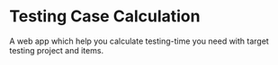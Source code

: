 # Testing Case Calculation
A web app which help you calculate testing-time you need with target testing project and items.
